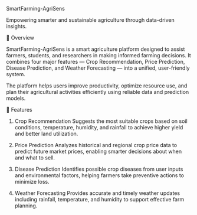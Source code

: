 SmartFarming-AgriSens

Empowering smarter and sustainable agriculture through data-driven insights.

📘 Overview

SmartFarming-AgriSens is a smart agriculture platform designed to assist farmers, students, and researchers in making informed farming decisions. It combines four major features — Crop Recommendation, Price Prediction, Disease Prediction, and Weather Forecasting — into a unified, user-friendly system.

The platform helps users improve productivity, optimize resource use, and plan their agricultural activities efficiently using reliable data and prediction models.

🌱 Features
1. Crop Recommendation
Suggests the most suitable crops based on soil conditions, temperature, humidity, and rainfall to achieve higher yield and better land utilization.

2. Price Prediction
Analyzes historical and regional crop price data to predict future market prices, enabling smarter decisions about when and what to sell.

3. Disease Prediction
Identifies possible crop diseases from user inputs and environmental factors, helping farmers take preventive actions to minimize loss.

4. Weather Forecasting
Provides accurate and timely weather updates including rainfall, temperature, and humidity to support effective farm planning.
